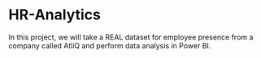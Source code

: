 # HR-Analytics
In this project, we will take a REAL dataset for employee presence from a company called AtliQ and perform data analysis in Power BI.
